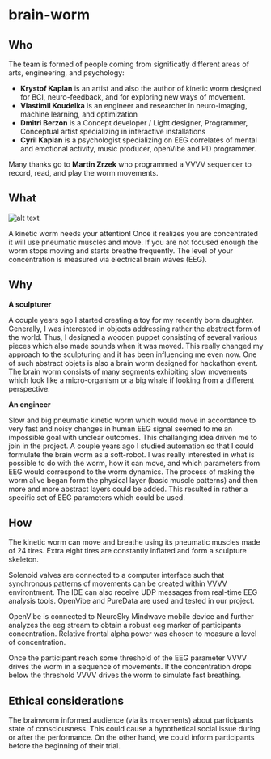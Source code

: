 # brain-worm

## Who

The team is formed of people coming from significatly different areas of arts, engineering, and psychology:

* **Krystof Kaplan** is an artist and also the author of kinetic worm designed for BCI, neuro-feedback, and for exploring new ways of movement.
* **Vlastimil Koudelka** is an engineer and researcher in neuro-imaging, machine learning, and optimization
* **Dmitri Berzon** is a Concept developer / Light designer, Programmer, Conceptual artist specializing in interactive installations
* **Cyril Kaplan** is a psychologist specializing on EEG correlates of mental and emotional activity, music producer, openVibe and PD programmer. 

Many thanks go to **Martin Zrzek** who programmed a VVVV sequencer to record, read, and play the worm movements.

## What

![alt text](https://github.com/HackTheBrain/brain-worm/blob/master/worm_pics/P1070909.JPG "A kinetic worm")

A kinetic worm needs your attention! Once it realizes you are concentrated it will use pneumatic muscles and move. If you are not focused enough the worm stops moving and starts breathe frequently. The level of your concentration is measured via electrical brain waves (EEG). 

## Why

**A sculpturer**

A couple years ago I started creating a toy for my recently born daughter. Generally, I was interested in objects addressing rather the abstract form of the world. Thus, I designed a wooden puppet consisting of several various pieces which also made sounds when it was moved. This really changed my approach to the sculpturing and it has been influencing me even now. One of such abstract objets is also a brain worm designed for hackathon event. The brain worm consists of many segments exhibiting slow movements which look like a micro-organism or a big whale if looking from a different perspective.

**An engineer**

Slow and big pneumatic kinetic worm which would move in accordance to very fast and noisy changes in human EEG signal seemed to me an impossible goal with unclear outcomes. This challanging idea driven me to join in the project. A couple years ago I studied automation so that I could formulate the brain worm as a soft-robot. I was really interested in what is possible to do with the worm, how it can move, and which parameters from EEG would correspond to the worm dynamics. The process of making the worm alive began form the physical layer (basic muscle patterns) and then more and more abstract layers could be added. This resulted in rather a specific set of EEG parameters which could be used. 

## How

The kinetic worm can move and breathe using its pneumatic muscles made of 24 tires. Extra eight tires are constantly inflated and form a sculpture skeleton. 

Solenoid valves are connected to a computer interface such that synchronous patterns of movements can be created within [VVVV](https://vvvv.org/) environtment. The IDE can also receive UDP messages from real-time EEG analysis tools. OpenVibe and PureData are used and tested in our project.

OpenVibe is connected to NeuroSky Mindwave mobile device and further analyzes the eeg stream to obtain a robust eeg marker of participants concentration. Relative frontal alpha power was chosen to measure a level of concentration. 

Once the participant reach some threshold of the EEG parameter VVVV drives the worm in a sequence of movements. If the concentration drops below the threshold VVVV drives the worm to simulate fast breathing.


## Ethical considerations
The brainworm informed audience (via its movements) about participants state of consciousness. This could cause a hypothetical social issue during or after the performance. On the other hand, we could inform participants before the beginning of their trial.

